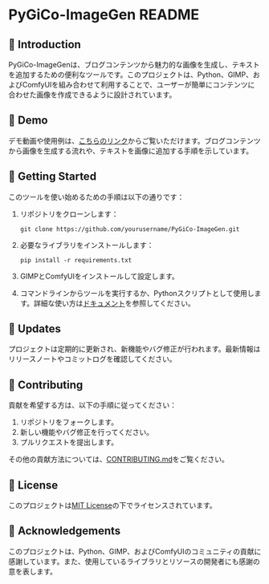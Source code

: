 # PyGiCo-ImageGen README

## 🌟 Introduction

PyGiCo-ImageGenは、ブログコンテンツから魅力的な画像を生成し、テキストを追加するための便利なツールです。このプロジェクトは、Python、GIMP、およびComfyUIを組み合わせて利用することで、ユーザーが簡単にコンテンツに合わせた画像を作成できるように設計されています。

## 🎥 Demo

デモ動画や使用例は、[こちらのリンク](#)からご覧いただけます。ブログコンテンツから画像を生成する流れや、テキストを画像に追加する手順を示しています。

## 🚀 Getting Started

このツールを使い始めるための手順は以下の通りです：

1. リポジトリをクローンします：
   ```
   git clone https://github.com/yourusername/PyGiCo-ImageGen.git
   ```

2. 必要なライブラリをインストールします：
   ```
   pip install -r requirements.txt
   ```

3. GIMPとComfyUIをインストールして設定します。

4. コマンドラインからツールを実行するか、Pythonスクリプトとして使用します。詳細な使い方は[ドキュメント](#)を参照してください。

## 📝 Updates

プロジェクトは定期的に更新され、新機能やバグ修正が行われます。最新情報はリリースノートやコミットログを確認してください。

## 🤝 Contributing

貢献を希望する方は、以下の手順に従ってください：

1. リポジトリをフォークします。
2. 新しい機能やバグ修正を行ってください。
3. プルリクエストを提出します。

その他の貢献方法については、[CONTRIBUTING.md](#)をご覧ください。

## 📄 License

このプロジェクトは[MIT License](#)の下でライセンスされています。

## 🙏 Acknowledgements

このプロジェクトは、Python、GIMP、およびComfyUIのコミュニティの貢献に感謝しています。また、使用しているライブラリとリソースの開発者にも感謝の意を表します。
